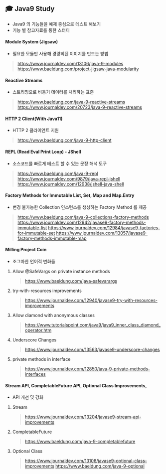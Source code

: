 ## 🎓 Java9 Study
- Java9 의 기능들을 예제 중심으로 테스트 해보기
- 기능 별 참고자료를 통한 스터디

#### **Module System (Jigsaw)**
- 필요한 모듈만 사용해 경량회된 이미지를 만드는 방법 

> https://www.journaldev.com/13106/java-9-modules
> https://www.baeldung.com/project-jigsaw-java-modularity

#### Reactive Streams
- 스트리밍으로 비동기 데이터를 처리하는 표준
 
> https://www.baeldung.com/java-9-reactive-streams
> https://www.journaldev.com/20723/java-9-reactive-streams
 
#### HTTP 2 Client(With Java11)
- HTTP 2 클라이언트 지원

> https://www.baeldung.com/java-9-http-client

#### REPL (Read Eval Print Loop) - JShell<br>
- 소스코드를 빠르게 테스트 할 수 있는 문장 해석 도구
    
> https://www.baeldung.com/java-9-repl
> https://www.journaldev.com/9879/java-repl-jshell
> https://www.journaldev.com/12938/jshell-java-shell

#### Factory Methods for Immutable List, Set, Map and Map.Entry<br>
- 변경 불가능한 Collection 인스턴스를 생성하는 Factory Method 를 제공
 
> https://www.baeldung.com/java-9-collections-factory-methods
> https://www.journaldev.com/12942/javase9-factory-methods-immutable-list
> https://www.journaldev.com/12984/javase9-factories-for-immutable-set
> https://www.journaldev.com/13057/javase9-factory-methods-immutable-map
 
#### Milling Project Coin
- 조그마한 언어적 변화들

1) Allow @SafeVargs on private instance methods
    > https://www.baeldung.com/java-safevarargs
2) try-with-resources improvements
    > https://www.journaldev.com/12940/javase9-try-with-resources-improvements
3) Allow diamond with anonymous classes
    > https://www.tutorialspoint.com/java9/java9_inner_class_diamond_operator.htm
4) Underscore Changes
    > https://www.journaldev.com/13563/javase9-underscore-changes
5) private methods in interface
    > https://www.journaldev.com/12850/java-9-private-methods-interfaces

#### Stream API, CompletableFuture API, Optional Class Improvements,
- API 개선 및 강화

1) Stream
    > https://www.journaldev.com/13204/javase9-stream-api-improvements
2) CompletableFuture
    > https://www.baeldung.com/java-9-completablefuture   
3) Optional Class
    > https://www.journaldev.com/13108/javase9-optional-class-improvements
    > https://www.baeldung.com/java-9-optional
